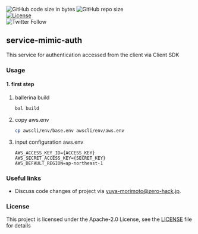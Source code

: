 ![GitHub code size in bytes](https://img.shields.io/github/languages/code-size/zero-hack-org/service-mimic-auth)
![GitHub repo size](https://img.shields.io/github/repo-size/zero-hack-org/service-mimic-auth)
<br/>
[![License](https://img.shields.io/badge/License-Apache%202.0-blue.svg)](https://opensource.org/licenses/Apache-2.0)
<br/>
![Twitter Follow](https://img.shields.io/twitter/follow/y_morimoto_dev?style=social)

## service-mimic-auth

This service for authentication accessed from the client via Client SDK

### Usage

#### 1. first step

1. ballerina build

   ```bash
   bal build
   ```

2. copy aws.env

   ```bash
   cp awscli/env/base.env awscli/env/aws.env
   ```

3. input configuration aws.env

   ```env
   AWS_ACCESS_KEY_ID={ACCESS_KEY}
   AWS_SECRET_ACCESS_KEY={SECRET_KEY}
   AWS_DEFAULT_REGION=ap-northeast-1
   ```

### Useful links

- Discuss code changes of project via [yuya-morimoto@zero-hack.jp](yuya-morimoto@zero-hack.jp).

### License

This project is licensed under the Apache-2.0 License, see the [LICENSE](./LICENSE) file for details
